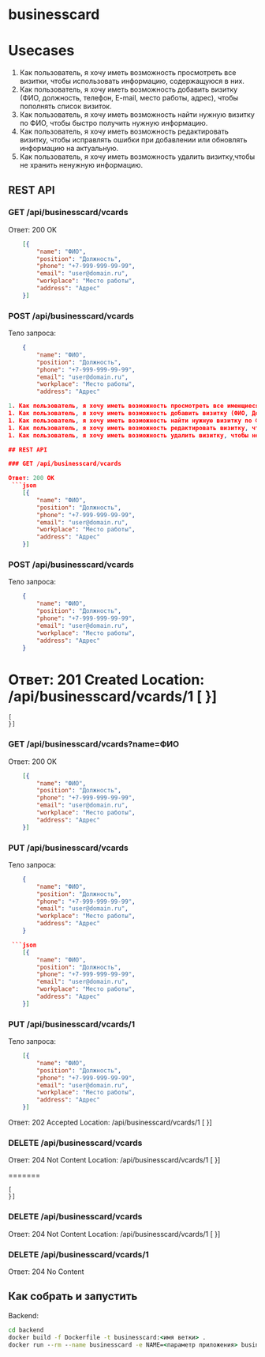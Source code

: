 # businesscard

# Usecases


1. Как пользователь, я хочу иметь возможность просмотреть все визитки, чтобы использовать информацию, содержащуюся в них. 
2. Как пользователь, я хочу иметь возможность добавить визитку (ФИО, должность, телефон, E-mail, место работы, адрес), чтобы пополнять список визиток. 
3. Как пользователь, я хочу иметь возможность найти нужную визитку по ФИО, чтобы быстро получить нужную информацию. 
4. Как пользователь, я хочу иметь возможность редактировать визитку, чтобы исправлять ошибки при добавлении или обновлять информацию на актуальную. 
5. Как пользователь, я хочу иметь возможность удалить визитку,чтобы не хранить ненужную информацию.

## REST API 

### GET /api/businesscard/vcards 

Ответ: 200 OK
```json
    [{
        "name": "ФИО", 
        "position": "Должность", 
        "phone": "+7-999-999-99-99", 
        "email": "user@domain.ru", 
        "workplace": "Место работы", 
        "address": "Адрес" 
    }]
```

### POST /api/businesscard/vcards 

Тело запроса: 
```json
    {
        "name": "ФИО", 
        "position": "Должность", 
        "phone": "+7-999-999-99-99", 
        "email": "user@domain.ru", 
        "workplace": "Место работы", 
        "address": "Адрес" 

1. Как пользователь, я хочу иметь возможность просмотреть все имеющиеся визитки, чтобы использовать информацию, содержащуюся в них.
1. Как пользователь, я хочу иметь возможность добавить визитку (ФИО, Должность, Телефон, E-mail, Место работы, Адрес), чтобы пополнять список имеющихся визиток.
1. Как пользователь, я хочу иметь возможность найти нужную визитку по ФИО, чтобы быстро получить необходимую информацию.
1. Как пользователь, я хочу иметь возможность редактировать визитку, чтобы исправлять ошибки при добавлении или обновлять информацию на более актуальную.
1. Как пользователь, я хочу иметь возможность удалить визитку, чтобы не хранить неактуальную информацию.

## REST API

### GET /api/businesscard/vcards

Ответ: 200 OK
 ```json
    [{
        "name": "ФИО",
        "position": "Должность",
        "phone": "+7-999-999-99-99",
        "email": "user@domain.ru",
        "workplace": "Место работы",
        "address": "Адрес"
    }]
```

### POST /api/businesscard/vcards

Тело запроса:

```json
    {
        "name": "ФИО",
        "position": "Должность",
        "phone": "+7-999-999-99-99",
        "email": "user@domain.ru",
        "workplace": "Место работы",
        "address": "Адрес"
    }
```

Ответ: 201 Created
Location: /api/businesscard/vcards/1
    [
    }]
=======

    [
    }]


### GET /api/businesscard/vcards?name=ФИО

Ответ: 200 OK

```json
    [{
        "name": "ФИО", 
        "position": "Должность", 
        "phone": "+7-999-999-99-99", 
        "email": "user@domain.ru", 
        "workplace": "Место работы", 
        "address": "Адрес" 
    }]
```

### PUT /api/businesscard/vcards 

Тело запроса: 
```json
    {
        "name": "ФИО", 
        "position": "Должность", 
        "phone": "+7-999-999-99-99", 
        "email": "user@domain.ru", 
        "workplace": "Место работы", 
        "address": "Адрес" 
    }

 ```json
    [{
        "name": "ФИО",
        "position": "Должность",
        "phone": "+7-999-999-99-99",
        "email": "user@domain.ru",
        "workplace": "Место работы",
        "address": "Адрес"
    }]
```

### PUT /api/businesscard/vcards/1

Тело запроса:

```json
    [{
        "name": "ФИО",
        "position": "Должность",
        "phone": "+7-999-999-99-99",
        "email": "user@domain.ru",
        "workplace": "Место работы",
        "address": "Адрес"
    }]

```

Ответ: 202 Accepted
Location: /api/businesscard/vcards/1
    [
    }]

### DELETE /api/businesscard/vcards 

Ответ: 204 Not Content
Location: /api/businesscard/vcards/1
    [
    }]

=======

    [
    }]

### DELETE /api/businesscard/vcards 

Ответ: 204 Not Content
Location: /api/businesscard/vcards/1
    [
    }]



### DELETE /api/businesscard/vcards/1

Ответ: 204 No Content

## Как собрать и запустить

Backend:

```bat
cd backend
docker build -f Dockerfile -t businesscard:<имя ветки> .
docker run --rm --name businesscard -e NAME=<параметр приложения> businesscard:<имя ветки>
```

